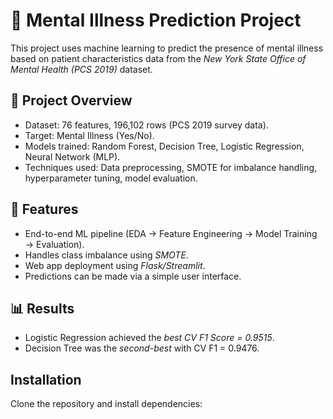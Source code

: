 # 🧠 Mental Illness Prediction Project

This project uses machine learning to predict the presence of mental illness based on patient characteristics data from the *New York State Office of Mental Health (PCS 2019)* dataset.

## 📌 Project Overview
- Dataset: 76 features, 196,102 rows (PCS 2019 survey data).
- Target: Mental Illness (Yes/No).
- Models trained: Random Forest, Decision Tree, Logistic Regression, Neural Network (MLP).
- Techniques used: Data preprocessing, SMOTE for imbalance handling, hyperparameter tuning, model evaluation.

## 🚀 Features
- End-to-end ML pipeline (EDA → Feature Engineering → Model Training → Evaluation).
- Handles class imbalance using *SMOTE*.
- Web app deployment using *Flask/Streamlit*.
- Predictions can be made via a simple user interface.

## 📊 Results
- Logistic Regression achieved the *best CV F1 Score = 0.9515*.
- Decision Tree was the *second-best* with CV F1 = 0.9476.

## Installation
Clone the repository and install dependencies:
```bash
